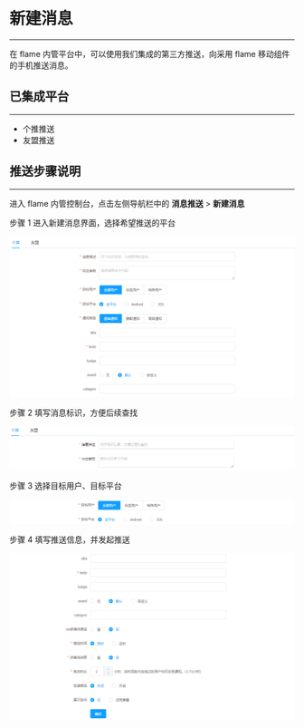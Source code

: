 # 新建消息

---

在 flame 内管平台中，可以使用我们集成的第三方推送，向采用 flame 移动组件的手机推送消息。

## 已集成平台

---

* 个推推送
* 友盟推送

## 推送步骤说明

---

进入 flame 内管控制台，点击左侧导航栏中的 **消息推送** > **新建消息**

步骤 1 进入新建消息界面，选择希望推送的平台

![新建消息界面](./../images/createMessage1.png)

步骤 2 填写消息标识，方便后续查找

![填写标识信息](./../images/createMessage2.png)

步骤 3 选择目标用户、目标平台

![选择推送目标](./../images/createMessage3.png)

步骤 4 填写推送信息，并发起推送

![填写推送信息](./../images/createMessage4.png)